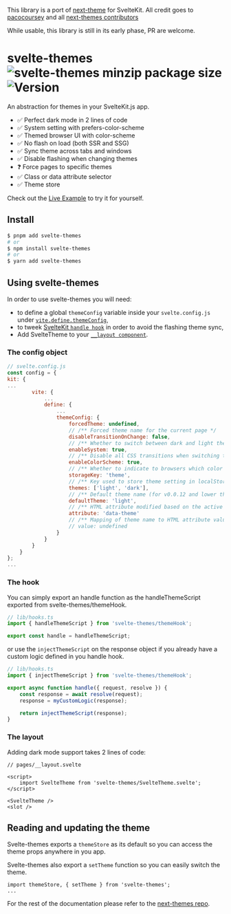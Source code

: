 This library is a port of [next-theme](https://github.com/pacocoursey/next-themes/) for SvelteKit. All credit goes to [pacocoursey](https://github.com/pacocoursey) and all [next-themes contributors](https://github.com/pacocoursey/next-themes/graphs/contributors)

While usable, this library is still in its early phase, PR are welcome.

# svelte-themes ![svelte-themes minzip package size](https://img.shields.io/bundlephobia/minzip/svelte-themes) ![Version](https://img.shields.io/npm/v/svelte-themes.svg?colorB=green)

An abstraction for themes in your SvelteKit.js app.

- ✅ Perfect dark mode in 2 lines of code
- ✅ System setting with prefers-color-scheme
- ✅ Themed browser UI with color-scheme
- ✅ No flash on load (both SSR and SSG)
- ✅ Sync theme across tabs and windows
- ✅ Disable flashing when changing themes
- ❓ Force pages to specific themes
- ✅ Class or data attribute selector
- ✅ Theme store

Check out the [Live Example](https://svelte-themes.vercel.app) to try it for yourself.

## Install

```bash
$ pnpm add svelte-themes
# or
$ npm install svelte-themes
# or
$ yarn add svelte-themes
```

## Using svelte-themes

In order to use svelte-themes you will need:

- to define a global `themeConfig` variable inside your `svelte.config.js` under [`vite.define.themeConfig`](https://vitejs.dev/config/#define),
- to tweek [SvelteKit `handle hook`](https://kit.svelte.dev/docs#hooks-handle) in order to avoid the flashing theme sync,
- Add SvelteTheme to your [`__layout component`](https://kit.svelte.dev/docs#layouts).

### The config object

```js
// svelte.config.js
const config = {
kit: {
...
		vite: {
            ...
			define: {
                ...
				themeConfig: {
					forcedTheme: undefined,
					// /** Forced theme name for the current page */
					disableTransitionOnChange: false,
					// /** Whether to switch between dark and light themes based on prefers-color-scheme */
					enableSystem: true,
					// /** Disable all CSS transitions when switching themes */
					enableColorScheme: true,
					// /** Whether to indicate to browsers which color scheme is used (dark or light) for built-in UI like inputs and buttons */
					storageKey: 'theme',
					// /** Key used to store theme setting in localStorage */
					themes: ['light', 'dark'],
					// /** Default theme name (for v0.0.12 and lower the default was light). If `enableSystem` is false, the default theme is light */
					defaultTheme: 'light',
					// /** HTML attribute modified based on the active theme. Accepts `class` and `data-*` (meaning any data attribute, `data-mode`, `data-color`, etc.) */
					attribute: 'data-theme'
					// /** Mapping of theme name to HTML attribute value. Object where key is the theme name and value is the attribute value */
					// value: undefined
				}
			}
		}
	}
};
...
```

### The hook

You can simply export an handle function as the handleThemeScript exported from svelte-themes/themeHook.

```ts
// lib/hooks.ts
import { handleThemeScript } from 'svelte-themes/themeHook';

export const handle = handleThemeScript;
```

or use the `injectThemeScript` on the response object if you already have a custom logic defined in you handle hook.

```ts
// lib/hooks.ts
import { injectThemeScript } from 'svelte-themes/themeHook';

export async function handle({ request, resolve }) {
	const response = await resolve(request);
	response = myCustomLogic(response);

	return injectThemeScript(response);
}
```

### The layout

Adding dark mode support takes 2 lines of code:

```tsx
// pages/__layout.svelte

<script>
	import SvelteTheme from 'svelte-themes/SvelteTheme.svelte';
</script>

<SvelteTheme />
<slot />

```

## Reading and updating the theme

Svelte-themes exports a `themeStore` as its default so you can access the theme props anywhere in you app.

Svelte-themes also export a `setTheme` function so you can easily switch the theme.

```tsx
import themeStore, { setTheme } from 'svelte-themes';
...
```

For the rest of the documentation please refer to the [next-themes repo](https://github.com/pacocoursey/next-themes).
